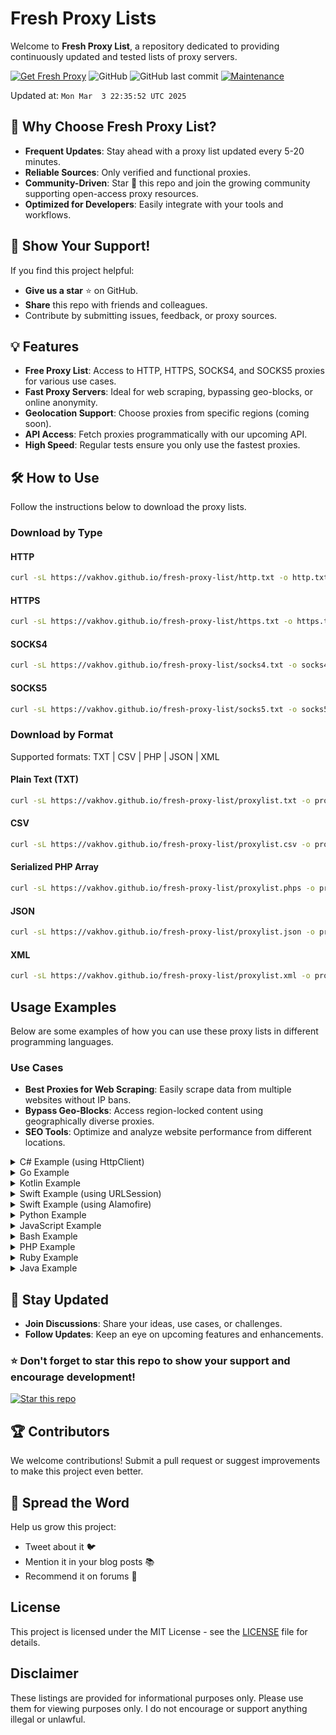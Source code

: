 # Fresh Proxy Lists

Welcome to **Fresh Proxy List**, a repository dedicated to providing continuously updated and tested lists of proxy servers.

[![Get Fresh Proxy](https://github.com/vakhov/fresh-proxy-list/actions/workflows/update.yml/badge.svg)](https://github.com/vakhov/fresh-proxy-list/actions/workflows/update.yml)
![GitHub](https://img.shields.io/github/license/vakhov/fresh-proxy-list)
![GitHub last commit](https://img.shields.io/github/last-commit/vakhov/fresh-proxy-list)
[![Maintenance](https://img.shields.io/badge/Maintained%3F-yes-green.svg)](https://github.com/vakhov/fresh-proxy-list/graphs/commit-activity)

Updated at: `Mon Mar  3 22:35:52 UTC 2025`

## 🚀 Why Choose Fresh Proxy List?

- **Frequent Updates**: Stay ahead with a proxy list updated every 5-20 minutes.
- **Reliable Sources**: Only verified and functional proxies.
- **Community-Driven**: Star 🌟 this repo and join the growing community supporting open-access proxy resources.
- **Optimized for Developers**: Easily integrate with your tools and workflows.

## 🌟 Show Your Support!

If you find this project helpful:
- **Give us a star** ⭐ on GitHub.
- **Share** this repo with friends and colleagues.
- Contribute by submitting issues, feedback, or proxy sources.

## 💡 Features

- **Free Proxy List**: Access to HTTP, HTTPS, SOCKS4, and SOCKS5 proxies for various use cases.
- **Fast Proxy Servers**: Ideal for web scraping, bypassing geo-blocks, or online anonymity.
- **Geolocation Support**: Choose proxies from specific regions (coming soon).
- **API Access**: Fetch proxies programmatically with our upcoming API.
- **High Speed**: Regular tests ensure you only use the fastest proxies.

## 🛠 How to Use

Follow the instructions below to download the proxy lists.

### Download by Type

#### HTTP
```bash
curl -sL https://vakhov.github.io/fresh-proxy-list/http.txt -o http.txt
```

#### HTTPS
```bash
curl -sL https://vakhov.github.io/fresh-proxy-list/https.txt -o https.txt
```

#### SOCKS4
```bash
curl -sL https://vakhov.github.io/fresh-proxy-list/socks4.txt -o socks4.txt
```

#### SOCKS5
```bash
curl -sL https://vakhov.github.io/fresh-proxy-list/socks5.txt -o socks5.txt
```

### Download by Format

Supported formats: TXT | CSV | PHP | JSON | XML

#### Plain Text (TXT)
```bash
curl -sL https://vakhov.github.io/fresh-proxy-list/proxylist.txt -o proxylist.txt
```

#### CSV
```bash
curl -sL https://vakhov.github.io/fresh-proxy-list/proxylist.csv -o proxylist.csv
```

#### Serialized PHP Array
```bash
curl -sL https://vakhov.github.io/fresh-proxy-list/proxylist.phps -o proxylist.phps
```

#### JSON
```bash
curl -sL https://vakhov.github.io/fresh-proxy-list/proxylist.json -o proxylist.json
```

#### XML
```bash
curl -sL https://vakhov.github.io/fresh-proxy-list/proxylist.xml -o proxylist.xml
```

## Usage Examples

Below are some examples of how you can use these proxy lists in different programming languages.

### Use Cases

- **Best Proxies for Web Scraping**: Easily scrape data from multiple websites without IP bans.
- **Bypass Geo-Blocks**: Access region-locked content using geographically diverse proxies.
- **SEO Tools**: Optimize and analyze website performance from different locations.

<details>
  <summary>C# Example (using HttpClient)</summary>

```csharp
using System;
using System.IO;
using System.Net.Http;
using System.Net;
using System.Threading.Tasks;

class Program
{
    static async Task Main()
    {
        string[] proxies = File.ReadAllLines("http.txt");
        string proxy = proxies[0];
        string[] proxyParts = proxy.Split(':');

        var httpClientHandler = new HttpClientHandler()
        {
            Proxy = new WebProxy(proxyParts[0], int.Parse(proxyParts[1])),
            UseProxy = true,
        };

        HttpClient client = new HttpClient(httpClientHandler);
        HttpResponseMessage response = await client.GetAsync("http://example.com");
        string content = await response.Content.ReadAsStringAsync();
        Console.WriteLine(content);
    }
}
```
</details>

<details>
  <summary>Go Example</summary>

```go
package main

import (
    "bufio"
    "fmt"
    "net/http"
    "net/url"
    "os"
    "strings"
)

func main() {
    file, err := os.Open("http.txt")
    if err != nil {
        panic(err)
    }
    defer file.Close()

    scanner := bufio.NewScanner(file)
    scanner.Scan()
    proxyLine := scanner.Text()
    proxyURL, err := url.Parse("http://" + proxyLine)
    if err != nil {
        panic(err)
    }

    client := &http.Client{Transport: &http.Transport{Proxy: http.ProxyURL(proxyURL)}}
    resp, err := client.Get("http://example.com")
    if err != nil {
        panic(err)
    }
    defer resp.Body.Close()

    body, err := io.ReadAll(resp.Body)
    if err != nil {
        panic(err)
    }

    fmt.Println(string(body))
}
```
</details>

<details>
  <summary>Kotlin Example</summary>

```kotlin
import java.io.BufferedReader
import java.io.File
import java.net.HttpURLConnection
import java.net.InetSocketAddress
import java.net.Proxy
import java.net.URL

fun main() {
    val proxies = File("http.txt").readLines()
    val proxyParts = proxies[0].split(":")

    val proxy = Proxy(Proxy.Type.HTTP, InetSocketAddress(proxyParts[0], proxyParts[1].toInt()))
    val url = URL("http://example.com")
    val connection = url.openConnection(proxy) as HttpURLConnection

    connection.inputStream.bufferedReader().use(BufferedReader::readText).let {
        println(it)
    }
}
```
</details>

<details>
  <summary>Swift Example (using URLSession)</summary>

```swift
import Foundation

if let proxyList = try? String(contentsOfFile: "http.txt") {
    let proxies = proxyList.components(separatedBy: "\n")
    let proxyParts = proxies[0].components(separatedBy: ":")

    let config = URLSessionConfiguration.default
    config.connectionProxyDictionary = [
        kCFNetworkProxiesHTTPEnable: true,
        kCFNetworkProxiesHTTPProxy: proxyParts[0],
        kCFNetworkProxiesHTTPPort: Int(proxyParts[1]) ?? 8080
    ] as [String : Any]

    let session = URLSession(configuration: config)
    let url = URL(string: "http://example.com")!

    let task = session.dataTask(with: url) { data, response, error in
        if let data = data, let responseString = String(data: data, encoding: .utf8) {
            print(responseString)
        }
    }
    task.resume()
}
```
</details>

<details>
  <summary>Swift Example (using Alamofire)</summary>

```swift
import Alamofire

if let proxyList = try? String(contentsOfFile: "http.txt") {
    let proxies = proxyList.components(separatedBy: "\n")
    let proxyParts = proxies[0].components(separatedBy: ":")

    let sessionManager = Session.default
    sessionManager.sessionConfiguration.connectionProxyDictionary = [
        kCFNetworkProxiesHTTPEnable: true,
        kCFNetworkProxiesHTTPProxy: proxyParts[0],
        kCFNetworkProxiesHTTPPort: Int(proxyParts[1]) ?? 8080
    ]

    sessionManager.request("http://example.com").responseString { response in
        switch response.result {
        case .success(let value):
            print(value)
        case .failure(let error):
            print(error)
        }
    }
}
```
</details>

<details>
  <summary>Python Example</summary>

```python
import requests

with open('http.txt') as file:
    proxies = file.readlines()

proxy = proxies[0].strip()
response = requests.get('http://example.com', proxies={'http': proxy})
print(response.text)
```
</details>

<details>
  <summary>JavaScript Example</summary>

```javascript
const axios = require('axios');
const fs = require('fs');

fs.readFile('http.txt', 'utf8', (err, data) => {
    if (err) throw err;
    const proxies = data.split('\n');
    const proxy = proxies[0];

    axios.get('http://example.com', {
        proxy: {
            host: proxy.split(':')[0],
            port: proxy.split(':')[1]
        }
    })
    .then(response => console.log(response.data))
    .catch(error => console.error(error));
});
```
</details>

<details>
  <summary>Bash Example</summary>

```bash
proxy=$(head -n 1 http.txt)
curl -x $proxy http://example.com
```
</details>

<details>
  <summary>PHP Example</summary>

```php
<?php
$proxies = file('http.txt', FILE_IGNORE_NEW_LINES);
$proxy = $proxies[0];

$context = stream_context_create([
    'http' => [
        'proxy' => 'tcp://' . $proxy,
        'request_fulluri' => true,
    ],
]);

$response = file_get_contents('http://example.com', false, $context);
echo $response;
?>
```
</details>

<details>
  <summary>Ruby Example</summary>

```ruby
require 'net/http'

proxies = File.readlines('http.txt')
proxy = proxies[0].strip.split(':')

uri = URI('http://example.com')
Net::HTTP.start(uri.host, uri.port, proxy[0], proxy[1].to_i) do |http|
  request = Net::HTTP::Get.new uri
  response = http.request request
  puts response.body
end
```
</details>

<details>
  <summary>Java Example</summary>

```java
import java.io.*;
import java.net.*;

public class ProxyExample {
    public static void main(String[] args) throws IOException {
        BufferedReader reader = new BufferedReader(new FileReader("http.txt"));
        String proxyLine = reader.readLine();
        reader.close();
        
        String[] proxyParts = proxyLine.split(":");
        String proxyHost = proxyParts[0];
        int proxyPort = Integer.parseInt(proxyParts[1]);

        Proxy proxy = new Proxy(Proxy.Type.HTTP, new InetSocketAddress(proxyHost, proxyPort));
        URL url = new URL("http://example.com");
        HttpURLConnection connection = (HttpURLConnection) url.openConnection(proxy);

        BufferedReader in = new BufferedReader(new InputStreamReader(connection.getInputStream()));
        String inputLine;
        StringBuilder content = new StringBuilder();
        while ((inputLine = in.readLine()) != null) {
            content.append(inputLine);
        }
        in.close();

        System.out.println(content.toString());
    }
}
```
</details>

## 📣 Stay Updated

- **Join Discussions**: Share your ideas, use cases, or challenges.
- **Follow Updates**: Keep an eye on upcoming features and enhancements.

### ⭐ Don't forget to star this repo to show your support and encourage development!

[![Star this repo](https://img.shields.io/github/stars/vakhov/fresh-proxy-list.svg?style=social)](https://github.com/vakhov/fresh-proxy-list/stargazers)

## 🏆 Contributors

We welcome contributions! Submit a pull request or suggest improvements to make this project even better.

## 📢 Spread the Word

Help us grow this project:
- Tweet about it 🐦
- Mention it in your blog posts 📚
- Recommend it on forums 📢

## License

This project is licensed under the MIT License - see the [LICENSE](LICENSE) file for details.

## Disclaimer

These listings are provided for informational purposes only. Please use them for viewing purposes only. I do not encourage or support anything illegal or unlawful.
